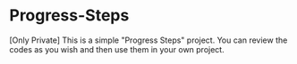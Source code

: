 # Progress-Steps
[Only Private]
This is a simple "Progress Steps" project. You can review the codes as you wish and then use them in your own project.

